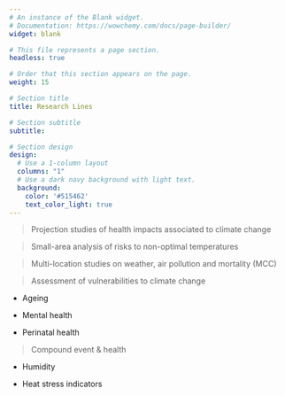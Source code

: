 ```yaml
---
# An instance of the Blank widget.
# Documentation: https://wowchemy.com/docs/page-builder/
widget: blank

# This file represents a page section.
headless: true

# Order that this section appears on the page.
weight: 15

# Section title
title: Research Lines

# Section subtitle
subtitle:

# Section design
design:
  # Use a 1-column layout
  columns: "1"
  # Use a dark navy background with light text.
  background:
    color: '#515462'
    text_color_light: true
---
```


> Projection studies of health impacts associated to climate change

> Small-area analysis of risks to non-optimal temperatures

> Multi-location studies on weather, air pollution and mortality (MCC)

> Assessment of vulnerabilities to climate change

- Ageing

- Mental health

- Perinatal health

> Compound event & health

- Humidity

- Heat stress indicators

